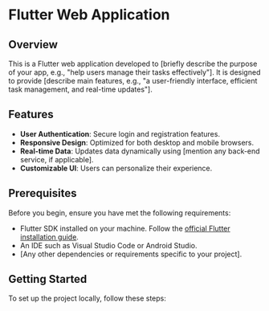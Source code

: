 # Flutter Web Application

## Overview

This is a Flutter web application developed to [briefly describe the purpose of your app, e.g., "help users manage their tasks effectively"]. It is designed to provide [describe main features, e.g., "a user-friendly interface, efficient task management, and real-time updates"].

## Features

- **User Authentication**: Secure login and registration features.
- **Responsive Design**: Optimized for both desktop and mobile browsers.
- **Real-time Data**: Updates data dynamically using [mention any back-end service, if applicable].
- **Customizable UI**: Users can personalize their experience.

## Prerequisites

Before you begin, ensure you have met the following requirements:

- Flutter SDK installed on your machine. Follow the [official Flutter installation guide](https://flutter.dev/docs/get-started/install).
- An IDE such as Visual Studio Code or Android Studio.
- [Any other dependencies or requirements specific to your project].

## Getting Started

To set up the project locally, follow these steps:

